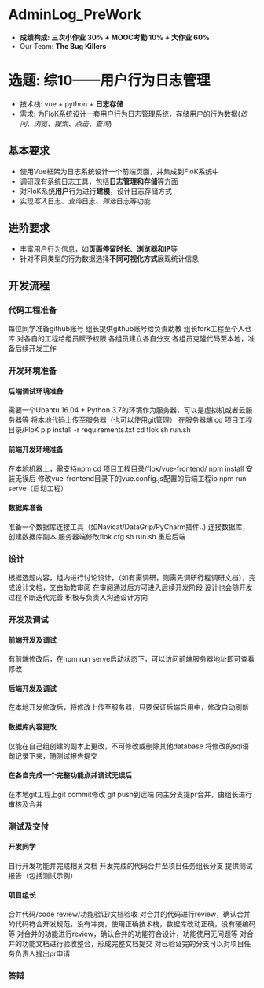 # AdminLog_PreWork
- **成绩构成: 三次小作业 30% + MOOC考勤 10% + 大作业 60%**
- Our Team: **The Bug Killers**
# 选题: 综10——用户行为日志管理
- 技术栈: vue + python + **日志存储**
- 需求: 为FloK系统设计一套用户行为日志管理系统，存储用户的行为数据(*访问、浏览、搜索、点击、查询*)
## 基本要求
- 使用Vue框架为日志系统设计一个前端页面，并集成到FloK系统中
- 调研现有系统日志工具，包括**日志管理和存储**等方面
- 对FloK系统**用户**行为进行**建模**，设计日志存储方式
- 实现*写入*日志、*查询*日志、*筛选*日志等功能
## 进阶要求
- 丰富用户行为信息，如**页面停留时长**、**浏览器和IP**等
- 针对不同类型的行为数据选择**不同可视化方式**展现统计信息
## 开发流程
### 代码工程准备
每位同学准备github账号
组长提供github账号给负责助教
组长fork工程至个人仓库
对各自的工程给组员赋予权限
各组员建立各自分支
各组员克隆代码至本地，准备后续开发工作
### 开发环境准备
#### 后端调试环境准备
需要一个Ubantu 16.04 + Python 3.7的环境作为服务器，可以是虚拟机或者云服务器等
将本地代码上传至服务器（也可以使用git管理）
在服务器端
cd 项目工程目录/FloK
pip install -r requirements.txt
cd flok
sh run.sh
#### 前端开发环境准备
在本地机器上，需支持npm
cd 项目工程目录/flok/vue-frontend/
npm install
安装无误后
修改vue-frontend目录下的vue.config.js配置的后端工程ip
npm run serve（启动工程）
#### 数据库准备
准备一个数据库连接工具（如Navicat/DataGrip/PyCharm插件..)
连接数据库，创建数据库副本
服务器端修改flok.cfg
sh run.sh 重启后端


### 设计
根据选题内容，组内进行讨论设计，（如有需调研，则需先调研行程调研文档），完成设计文档，交由助教审阅
在审阅通过后方可进入后续开发阶段
设计也会随开发过程不断迭代完善
积极与负责人沟通设计方向

### 开发及调试
#### 前端开发及调试
有前端修改后，在npm run serve启动状态下，可以访问前端服务器地址即可查看修改

#### 后端开发及调试
在本地开发修改后，将修改上传至服务器，只要保证后端启用中，修改自动刷新
#### 数据库内容更改
仅能在自己组创建的副本上更改，不可修改或删除其他database
将修改的sql语句记录下来，随测试报告提交
#### 在各自完成一个完整功能点并调试无误后
在本地git工程上git commit修改
git push到远端
向主分支提pr合并，由组长进行审核及合并

### 测试及交付
#### 开发同学
自行开发功能并完成相关文档
开发完成的代码合并至项目任务组长分支
提供测试报告（包括测试示例）

#### 项目组长
合并代码/code review/功能验证/文档验收
对合并的代码进行review，确认合并的代码符合开发规范，没有冲突，使用正确技术栈，数据库改动正确，没有硬编码等
对合并的功能进行review，确认合并的功能符合设计，功能使用无问题等
对合并的功能文档进行验收整合，形成完整文档提交
对已验证完的分支可以对项目任务负责人提出pr申请
### 答辩



